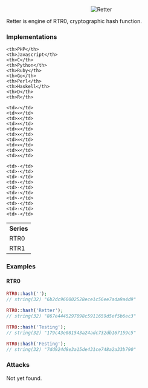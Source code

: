 <p align="center">
 	<img src="https://raw.github.com/MaciejCzyzewski/Retter/gh-pages/Retter.png" alt="Retter"/>
</p>

Retter is engine of RTR0, cryptographic hash function.

### Implementations

<table width="100%">
  <tr>
    <th width="100%">Series</th>
    
    <th>PHP</th>
    <th>Javascript</th>
    <th>C</th>
    <th>Python</th>
    <th>Ruby</th>
    <th>Go</th>
    <th>Perl</th>
    <th>Haskell</th>
    <th>D</th>
    <th>R</th>
  </tr>
  <tr>
    <td>RTR0</td>
    
    <td>✓</td>
    <td>✕</td>
    <td>✕</td>
    <td>✕</td>
    <td>✕</td>
    <td>✕</td>
    <td>✕</td>
    <td>✕</td>
    <td>✕</td>
    <td>✕</td>
  </tr>
  <tr>
    <td>RTR1</td>
    
    <td>-</td>
    <td>-</td>
    <td>-</td>
    <td>-</td>
    <td>-</td>
    <td>-</td>
    <td>-</td>
    <td>-</td>
    <td>-</td>
    <td>-</td>
  </tr>
</table>

### Examples

#### RTR0

```php
RTR0::hash('');
// string(32) "6b2dc960002528ece1c56ee7ada9a4d9"

RTR0::hash('Retter');
// string(32) "867e4445297098c5911659d5ef5b6ec3"

RTR0::hash('Testing');
// string(32) "179c43e081543a24adc732db167159c5"

RTR0::hash('Festing');
// string(32) "7dd924d8e3a15de431ce748a2a33b790"
```

### Attacks

Not yet found.
